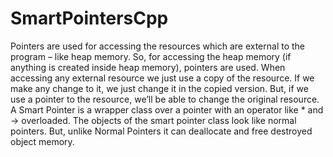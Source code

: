 # SmartPointersCpp
Pointers are used for accessing the resources which are external to the program – like heap memory. So, for accessing the heap memory (if anything is created inside heap memory), pointers are used. When accessing any external resource we just use a copy of the resource. If we make any change to it, we just change it in the copied version. But, if we use a pointer to the resource, we’ll be able to change the original resource.
A Smart Pointer is a wrapper class over a pointer with an operator like * and -> overloaded. The objects of the smart pointer class look like normal pointers. But, unlike Normal Pointers it can deallocate and free destroyed object memory.

